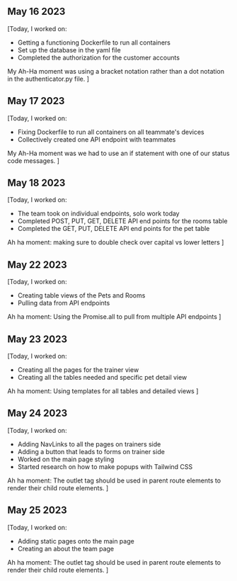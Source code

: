 ## May 16 2023
[Today, I worked on:

- Getting a functioning Dockerfile to run all containers
- Set up the database in the yaml file
- Completed the authorization for the customer accounts

My Ah-Ha moment was using a bracket notation rather than a dot notation in the authenticator.py file.
]

## May 17 2023
[Today, I worked on:

- Fixing Dockerfile to run all containers on all teammate's devices
- Collectively created one API endpoint with teammates

My Ah-Ha moment was we had to use an if statement with one of our status code messages.
]


## May 18 2023
[Today, I worked on:
- The team took on individual endpoints, solo work today
- Completed POST, PUT, GET, DELETE API end points for the rooms table
- Completed the GET, PUT, DELETE API end points for the pet table

Ah ha moment: making sure to double check over capital vs lower letters
]

## May 22 2023
[Today, I worked on:
- Creating table views of the Pets and Rooms
- Pulling data from API endpoints

Ah ha moment: Using the Promise.all to pull from multiple API endpoints
]

## May 23 2023
[Today, I worked on:
- Creating all the pages for the trainer view
- Creating all the tables needed and specific pet detail view

Ah ha moment: Using templates for all tables and detailed views
]

## May 24 2023
[Today, I worked on:
- Adding NavLinks to all the pages on trainers side
- Adding a button that leads to forms on trainer side
- Worked on the main page styling
- Started research on how to make popups with Tailwind CSS

Ah ha moment: The outlet tag should be used in parent route elements to render their child route elements.
]

## May 25 2023
[Today, I worked on:
- Adding static pages onto the main page
- Creating an about the team page

Ah ha moment: The outlet tag should be used in parent route elements to render their child route elements.
]
